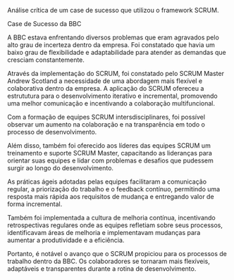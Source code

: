 Análise crítica de um case de sucesso que utilizou o framework SCRUM.

Case de Sucesso da BBC

A BBC estava enfrentando diversos problemas que eram agravados pelo alto grau de incerteza dentro da empresa. 
Foi constatado que havia um baixo grau de flexibilidade e adaptabilidade para atender as demandas que cresciam
constantemente.

Através da implementação do SCRUM, foi constatado pelo SCRUM Master Andrew Scotland a necessidade de uma abordagem mais flexível
e colaborativa dentro da empresa. A aplicação do SCRUM ofereceu a estrututura para o desenvolvimento iterativo e incremental, 
promovendo uma melhor comunicação e incentivando a colaboração multifuncional.

Com a formação de equipes SCRUM intersdisciplinares, foi possível observar um aumento na colaboração e na 
transparência em todo o processo de desenvolvimento.

Além disso, também foi oferecido aos líderes das equipes SCRUM um treinamento e suporte SCRUM Master,
capacitando as lideranças para orientar suas equipes e lidar com problemas e desafios que pudessem
surgir ao longo do desenvolvimento.

As práticas ágeis adotadas pelas equipes facilitaram a comunicação regular, a priorização do trabalho e o feedback contínuo, 
permitindo uma resposta mais rápida aos requisitos de mudança e entregando valor de forma incremental.

Também foi implementada a cultura de melhoria contínua, incentivando retrospectivas regulares onde as equipes refletiam sobre seus processos, 
identificavam áreas de melhoria e implementavam mudanças para aumentar a produtividade e a eficiência.

Portanto, é notável o avanço que o SCRUM propiciou para os processos de trabalho dentro da BBC. Os colaboradores se tornaram mais
flexíveis, adaptáveis e transparentes durante a rotina de desenvolvimento.
